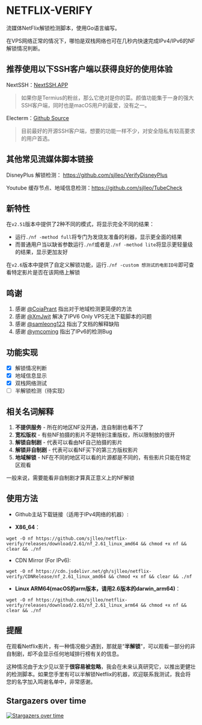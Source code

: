 # NETFLIX-VERIFY

流媒体NetFlix解锁检测脚本，使用Go语言编写。

在VPS网络正常的情况下，哪怕是双栈网络也可在几秒内快速完成IPv4/IPv6的NF解锁情况判断。

## 推荐使用以下SSH客户端以获得良好的使用体验

NextSSH：[NextSSH.APP](https://nextssh.app)

> 如果你是Termius的粉丝，那么它绝对是你的菜。颜值功能集于一身的强大SSH客户端，同时也是macOS用户的最爱，没有之一。

Electerm：[Github Source](https://github.com/electerm/electerm)

> 目前最好的开源SSH客户端，想要的功能一样不少，对安全隐私有较高要求的用户首选。

## 其他常见流媒体脚本链接

DisneyPlus 解锁检测： https://github.com/sjlleo/VerifyDisneyPlus

Youtube 缓存节点、地域信息检测：https://github.com/sjlleo/TubeCheck

## 新特性

在`v2.51`版本中提供了2种不同的模式，将显示完全不同的结果：

* 运行`./nf -method full`将专门为发烧友准备的利器，显示更全面的结果
* 而普通用户当以缺省参数运行`./nf`或者是`./nf -method lite`将显示更轻量级的结果，显示更加友好

在`v2.6`版本中提供了自定义解锁功能，运行`./nf -custom 想测试的电影ID号`即可查看特定影片是否在该网络上解锁


## 鸣谢

1. 感谢 [@CoiaPrant](https://github.com/CoiaPrant) 指出对于地域检测更简便的方法
2. 感谢 [@XmJwit](https://github.com/XmJwit) 解决了IPV6 Only VPS无法下载脚本的问题
3. 感谢 [@samleong123](https://github.com/samleong123) 指出了文档的解释缺陷
4. 感谢 [@ymcoming](https://github.com/ymcoming) 指出了IPv6的检测Bug

## 功能实现

- [X] 解锁情况判断
- [X] 地域信息显示
- [X] 双栈网络测试
- [ ] 半解锁检测（待实现）

## 相关名词解释

1. **不提供服务** - 所在的地区NF没开通，连自制剧也看不了
2. **宽松版权** - 有些NF拍摄的影片不是特别注重版权，所以限制放的很开
3. **解锁自制剧** - 代表可以看由NF自己拍摄的影片
4. **解锁非自制剧** - 代表可以看NF买下的第三方版权影片
5. **地域解锁** - NF在不同的地区可以看的片源都是不同的，有些影片只能在特定区观看

一般来说，需要能看非自制剧才算真正意义上的NF解锁

## 使用方法

* Github主站下载链接（适用于IPv4网络的机器）:
   
* **X86_64**：
```shell
wget -O nf https://github.com/sjlleo/netflix-verify/releases/download/2.61/nf_2.61_linux_amd64 && chmod +x nf && clear && ./nf
```
   
* CDN Mirror (For IPv6):

```shell
wget -O nf https://cdn.jsdelivr.net/gh/sjlleo/netflix-verify/CDNRelease/nf_2.61_linux_amd64 && chmod +x nf && clear && ./nf
```
   
* **Linux ARM64(macOS的arm版本，请用2.6版本的darwin_arm64)**：
```shell
wget -O nf https://github.com/sjlleo/netflix-verify/releases/download/2.61/nf_2.61_linux_arm64 && chmod +x nf && clear && ./nf
```

## 提醒

在观看Netflix影片，有一种情况极少遇到，那就是“**半解锁**”，可以观看一部分的非自制剧，却不会显示任何地域排行榜有关的信息。

这种情况由于太少见以至于**很容易被忽略**，我会在未来认真研究它，以推出更健壮的检测脚本。如果您手里有可以半解锁Netflix的机器，欢迎联系我测试，我会将您的名字加入鸣谢名单中，非常感谢。


## Stargazers over time

[![Stargazers over time](https://starchart.cc/sjlleo/netflix-verify.svg)](https://starchart.cc/sjlleo/netflix-verify)

